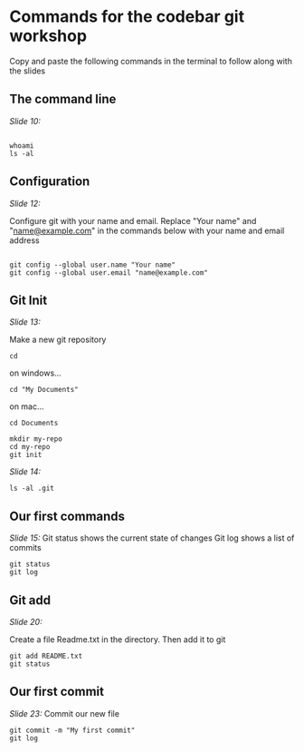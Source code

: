 # Commands for the codebar git workshop

Copy and paste the following commands in the terminal to follow along with the slides

## The command line
_Slide 10:_

```

whoami
ls -al

```

## Configuration
_Slide 12:_

Configure git with your name and email.
Replace "Your name" and "name@example.com" in the commands below with your name and email address

```

git config --global user.name "Your name"
git config --global user.email "name@example.com"

```

## Git Init
_Slide 13:_

Make a new git repository

```
cd
```
on windows...
```
cd "My Documents"
```
on mac...
```
cd Documents
```

```
mkdir my-repo
cd my-repo
git init

```

_Slide 14:_

```
ls -al .git
```

## Our first commands
_Slide 15:_
Git status shows the current state of changes
Git log shows a list of commits

```
git status
git log
```

## Git add
_Slide 20:_

Create a file Readme.txt in the directory. Then add it to git
```
git add README.txt
git status
```

## Our first commit
_Slide 23:_
Commit our new file
```
git commit -m "My first commit"
git log

```